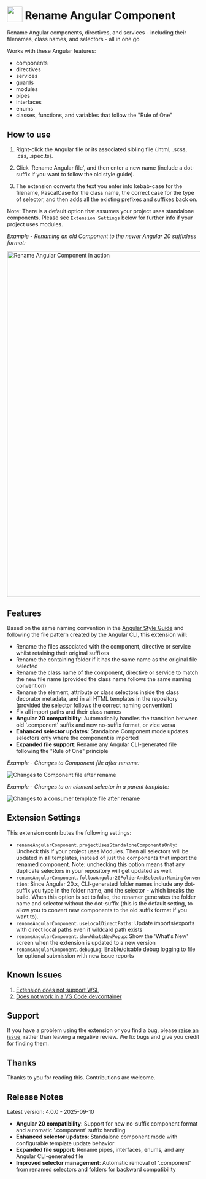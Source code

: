 <h1>
  <sub><img src="https://cdn.jsdelivr.net/gh/tomwhite007/rename-angular-component@main/assets/rename-angular-component-icon.png" height="40"></sub>
  Rename Angular Component
</h1>

Rename Angular components, directives, and services - including their filenames, class names, and selectors - all in one go

Works with these Angular features:

- components
- directives
- services
- guards
- modules
- pipes
- interfaces
- enums
- classes, functions, and variables that follow the "Rule of One"

## How to use

1. Right-click the Angular file or its associated sibling file (.html, .scss, .css, .spec.ts).

2. Click 'Rename Angular file', and then enter a new name (include a dot-suffix if you want to follow the old style guide).

3. The extension converts the text you enter into kebab-case for the filename, PascalCase for the class name, the correct case for the type of selector, and then adds all the existing prefixes and suffixes back on.

Note: There is a default option that assumes your project uses standalone components. Please see `Extension Settings` below for further info if your project uses modules.

_Example - Renaming an old Component to the newer Angular 20 suffixless format:_

<img src="https://cdn.jsdelivr.net/gh/tomwhite007/rename-angular-component@ng-20-assets/assets/rename-angular-component-demo.gif" alt="Rename Angular Component in action" width="900"/>

## Features

Based on the same naming convention in the [Angular Style Guide](https://angular.dev/style-guide) and following the file pattern created by the Angular CLI, this extension will:

- Rename the files associated with the component, directive or service whilst retaining their original suffixes
- Rename the containing folder if it has the same name as the original file selected
- Rename the class name of the component, directive or service to match the new file name (provided the class name follows the same naming convention)
- Rename the element, attribute or class selectors inside the class decorator metadata, and in all HTML templates in the repository (provided the selector follows the correct naming convention)
- Fix all import paths and their class names
- **Angular 20 compatibility**: Automatically handles the transition between old '.component' suffix and new no-suffix format, or vice versa
- **Enhanced selector updates**: Standalone Component mode updates selectors only where the component is imported
- **Expanded file support**: Rename any Angular CLI-generated file following the "Rule of One" principle

_Example - Changes to Component file after rename:_

![Changes to Component file after rename](https://cdn.jsdelivr.net/gh/tomwhite007/rename-angular-component@ng-20-assets/assets/diff-component-decorator-meta-changed.png)

_Example - Changes to an element selector in a parent template:_

![Changes to a consumer template file after rename](https://cdn.jsdelivr.net/gh/tomwhite007/rename-angular-component@ng-20-assets/assets/diff-consumer-template-selector-changed.png)

## Extension Settings

This extension contributes the following settings:

- `renameAngularComponent.projectUsesStandaloneComponentsOnly`: Uncheck this if your project uses Modules. Then all selectors will be updated in **all** templates, instead of just the components that import the renamed component. Note: unchecking this option means that any duplicate selectors in your repository will get updated as well.
- `renameAngularComponent.followAngular20FolderAndSelectorNamingConvention`: Since Angular 20.x, CLI-generated folder names include any dot-suffix you type in the folder name, and the selector - which breaks the build. When this option is set to false, the renamer generates the folder name and selector without the dot-suffix (this is the default setting, to allow you to convert new components to the old suffix format if you want to).
- `renameAngularComponent.useLocalDirectPaths`: Update imports/exports with direct local paths even if wildcard path exists
- `renameAngularComponent.showWhatsNewPopup`: Show the 'What's New' screen when the extension is updated to a new version
- `renameAngularComponent.debugLog`: Enable/disable debug logging to file for optional submission with new issue reports

## Known Issues

1. [Extension does not support WSL](https://github.com/tomwhite007/rename-angular-component/issues/28)
2. [Does not work in a VS Code devcontainer](https://github.com/tomwhite007/rename-angular-component/issues/52)

## Support

If you have a problem using the extension or you find a bug, please [raise an issue](https://github.com/tomwhite007/rename-angular-component/issues), rather than leaving a negative review. We fix bugs and give you credit for finding them.

## Thanks

Thanks to you for reading this. Contributions are welcome.

## Release Notes

Latest version: 4.0.0 - 2025-09-10

- **Angular 20 compatibility**: Support for new no-suffix component format and automatic '.component' suffix handling
- **Enhanced selector updates**: Standalone component mode with configurable template update behavior
- **Expanded file support**: Rename pipes, interfaces, enums, and any Angular CLI-generated file
- **Improved selector management**: Automatic removal of '.component' from renamed selectors and folders for backward compatibility
